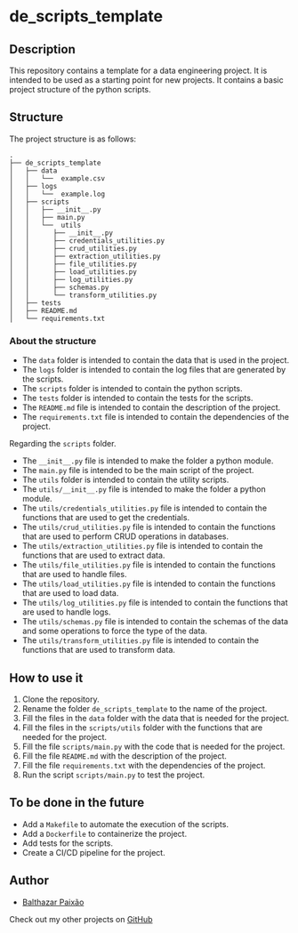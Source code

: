 # de_scripts_template

## Description

This repository contains a template for a data engineering project. It is intended to be used as a starting point for new projects. It contains a basic project structure of the python scripts.

## Structure

The project structure is as follows:

```
.
├── de_scripts_template
│   ├── data
│   │   └──  example.csv
│   ├── logs
│   │   └──  example.log
│   ├── scripts
│   │   ├── __init__.py
│   │   ├── main.py
│   │   └──  utils
│   │      ├── __init__.py
│   │      ├── credentials_utilities.py
│   │      ├── crud_utilities.py
│   │      ├── extraction_utilities.py
│   │      ├── file_utilities.py
│   │      ├── load_utilities.py
│   │      ├── log_utilities.py
│   │      ├── schemas.py
│   │      └── transform_utilities.py
│   ├── tests
│   ├── README.md
│   └── requirements.txt
```

### About the structure

- The `data` folder is intended to contain the data that is used in the project.
- The `logs` folder is intended to contain the log files that are generated by the scripts.
- The `scripts` folder is intended to contain the python scripts.
- The `tests` folder is intended to contain the tests for the scripts.
- The `README.md` file is intended to contain the description of the project.
- The `requirements.txt` file is intended to contain the dependencies of the project.

Regarding the `scripts` folder.

- The `__init__.py` file is intended to make the folder a python module.
- The `main.py` file is intended to be the main script of the project.
- The `utils` folder is intended to contain the utility scripts.
- The `utils/__init__.py` file is intended to make the folder a python module.
- The `utils/credentials_utilities.py` file is intended to contain the functions that are used to get the credentials.
- The `utils/crud_utilities.py` file is intended to contain the functions that are used to perform CRUD operations in databases.
- The `utils/extraction_utilities.py` file is intended to contain the functions that are used to extract data.
- The `utils/file_utilities.py` file is intended to contain the functions that are used to handle files.
- The `utils/load_utilities.py` file is intended to contain the functions that are used to load data.
- The `utils/log_utilities.py` file is intended to contain the functions that are used to handle logs.
- The `utils/schemas.py` file is intended to contain the schemas of the data and some operations to force the type of the data.
- The `utils/transform_utilities.py` file is intended to contain the functions that are used to transform data.

## How to use it

1. Clone the repository.
2. Rename the folder `de_scripts_template` to the name of the project.
3. Fill the files in the `data` folder with the data that is needed for the project.
4. Fill the files in the `scripts/utils` folder with the functions that are needed for the project.
5. Fill the file `scripts/main.py` with the code that is needed for the project.
6. Fill the file `README.md` with the description of the project.
7. Fill the file `requirements.txt` with the dependencies of the project.
8. Run the script `scripts/main.py` to test the project.

## To be done in the future

- Add a `Makefile` to automate the execution of the scripts.
- Add a `Dockerfile` to containerize the project.
- Add tests for the scripts.
- Create a CI/CD pipeline for the project.

## Author

- [Balthazar Paixão](https://www.linkedin.com/in/balthapaixao/)

Check out my other projects on [GitHub](https://github.com/balthapaixao/)
